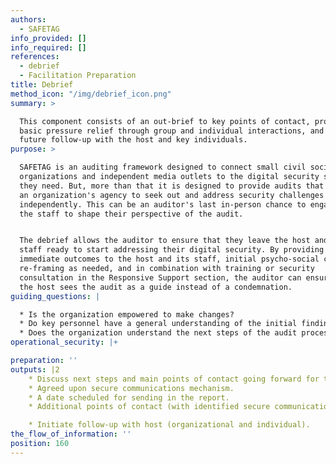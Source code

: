 ```yaml
---
authors:
  - SAFETAG
info_provided: []
info_required: []
references:
  - debrief
  - Facilitation Preparation
title: Debrief
method_icon: "/img/debrief_icon.png"
summary: >

  This component consists of an out-brief to key points of contact, providing
  basic pressure relief through group and individual interactions, and planning
  future follow-up with the host and key individuals.
purpose: >

  SAFETAG is an auditing framework designed to connect small civil society
  organizations and independent media outlets to the digital security services
  they need. But, more than that it is designed to provide audits that increase
  an organization's agency to seek out and address security challenges
  independently. This can be an auditor's last in-person chance to engage with
  the staff to shape their perspective of the audit.


  The debrief allows the auditor to ensure that they leave the host and its
  staff ready to start addressing their digital security. By providing some
  immediate outcomes to the host and its staff, initial psycho-social care and
  re-framing as needed, and in combination with training or security
  consultation in the Responsive Support section, the auditor can ensure that
  the host sees the audit as a guide instead of a condemnation.
guiding_questions: |

  * Is the organization empowered to make changes?
  * Do key personnel have a general understanding of the initial findings?
  * Does the organization understand the next steps of the audit process?
operational_security: |+

preparation: ''
outputs: |2
    * Discuss next steps and main points of contact going forward for the host.
    * Agreed upon secure communications mechanism.
    * A date scheduled for sending in the report.
    * Additional points of contact (with identified secure communications channels) if needed.

    * Initiate follow-up with host (organizational and individual).
the_flow_of_information: ''
position: 160
---
```

